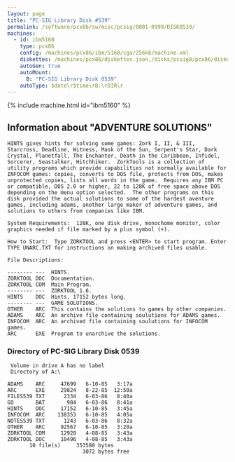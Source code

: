 ```yaml
---
layout: page
title: "PC-SIG Library Disk #539"
permalink: /software/pcx86/sw/misc/pcsig/0001-0999/DISK0539/
machines:
  - id: ibm5160
    type: pcx86
    config: /machines/pcx86/ibm/5160/cga/256kb/machine.xml
    diskettes: /machines/pcx86/diskettes.json,/disks/pcsig0/pcx86/diskettes.json
    autoGen: true
    autoMount:
      B: "PC-SIG Library Disk 0539"
    autoType: $date\r$time\rB:\rDIR\r
---
```


{% include machine.html id="ibm5160" %}

## Information about "ADVENTURE SOLUTIONS"

    HINTS gives hints for solving some games: Zork I, II, & III,
    Starcross, Deadline, Witness, Mask of the Sun, Serpent's Star, Dark
    Crystal, Planetfall, The Enchanter, Death in the Caribbean, Infidel,
    Sorcerer, Seastalker, Hitchhiker.  ZorkTools is a collection of
    utility programs which provide capabilities not normally available for
    INFOCOM games: copies, converts to DOS file, protects from DOS, makes
    unprotected copies, lists all words in the game.  Requires any IBM PC
    or compatible, DOS 2.0 or higher, 22 to 128K of free space above DOS
    depending on the menu option selected.  The other programs on this
    disk provided the actual solutions to some of the hardest aventure
    games, including adams, another large maker of adventure games, and
    solutions to others from companies like IBM.
    
    System Requirements:  128K, one disk drive, monochome monitor, color
    graphics needed if file marked by a plus symbol (+).
    
    How to Start:  Type ZORKTOOL and press <ENTER> to start program. Enter
    TYPE UNARC.TXT for instructions on making archived files usable.
    
    File Descriptions:
    
    -------- ---  HINTS.
    ZORKTOOL DOC  Documentation.
    ZORKTOOL COM  Main Program.
    -------- ---  ZORKTOOL 1.6.
    HINTS    DOC  Hints, 17152 bytes long.
    -------- ---  GAME SOLUTIONS.
    OTHER    ARC  This contains the solutions to games by other companies.
    ADAMS    ARC  An archive file containing soulutions for ADAMS games.
    INFOCOM  ARC  An archived file containing soulutions for INFOCOM games.
    ARC      EXE  Program to unarchive the solutions.

### Directory of PC-SIG Library Disk 0539

     Volume in drive A has no label
     Directory of A:\

    ADAMS    ARC     47699   6-10-85   3:17a
    ARC      EXE     29824   8-22-85  12:50a
    FILES539 TXT      2334   6-03-86   8:40a
    GO       BAT       984   6-03-86   8:41a
    HINTS    DOC     17152   6-10-85   3:45a
    INFOCOM  ARC    138353   6-10-85   4:05a
    NOTES539 TXT      1243   6-03-86   8:32a
    OTHER    ARC     92567   6-10-85   3:20a
    ZORKTOOL COM     12928   4-08-85   3:43a
    ZORKTOOL DOC     10496   4-08-85   3:43a
           10 file(s)     353580 bytes
                            3072 bytes free
